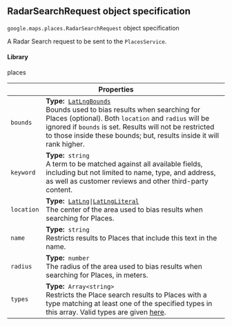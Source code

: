 <h2 id="RadarSearchRequest">
RadarSearchRequest
object specification
</h2><p>
<code><span itemprop="path">google.maps.places</span>.<span itemprop="name">RadarSearchRequest</span></code>
object specification
</p><p>A Radar Search request to be sent to the <code>PlacesService</code>.</p><h4>Library</h4><p>places</p><table class="properties responsive" summary="interface RadarSearchRequest - Properties">
<thead>
<tr><th colspan="2">Properties</th>
</tr></thead>
<tbody>
<tr>
<td><code>bounds</code></td>
<td><div><strong>Type:</strong>&nbsp; <code><a href="https://github.com/amenadiel/google-maps-documentation/blob/master/docs/LatLngBounds.md">LatLngBounds</a></code></div>
<div class="desc">Bounds used to bias results when searching for Places (optional). Both <code>location</code> and <code>radius</code> will be ignored if <code>bounds</code> is set. Results will not be restricted to those inside these bounds; but, results inside it will rank higher.</div></td>
</tr>
<tr>
<td><code>keyword</code></td>
<td><div><strong>Type:</strong>&nbsp; <code>string</code></div>
<div class="desc">A term to be matched against all available fields, including but not limited to name, type, and address, as well as customer reviews and other third-party content.</div></td>
</tr>
<tr>
<td><code>location</code></td>
<td><div><strong>Type:</strong>&nbsp; <code><a href="https://github.com/amenadiel/google-maps-documentation/blob/master/docs/LatLng.md">LatLng</a>|<a href="https://github.com/amenadiel/google-maps-documentation/blob/master/docs/LatLngLiteral.md">LatLngLiteral</a></code></div>
<div class="desc">The center of the area used to bias results when searching for Places.</div></td>
</tr>
<tr>
<td><code>name</code></td>
<td><div><strong>Type:</strong>&nbsp; <code>string</code></div>
<div class="desc">Restricts results to Places that include this text in the name.</div></td>
</tr>
<tr>
<td><code>radius</code></td>
<td><div><strong>Type:</strong>&nbsp; <code>number</code></div>
<div class="desc">The radius of the area used to bias results when searching for Places, in meters.</div></td>
</tr>
<tr>
<td><code>types</code></td>
<td><div><strong>Type:</strong>&nbsp; <code>Array&lt;string&gt;</code></div>
<div class="desc">Restricts the Place search results to Places with a type matching at least one of the specified types in this array. Valid types are given <a href="/maps/documentation/places/supported_types">here</a>.</div></td>
</tr>
</tbody>
</table>